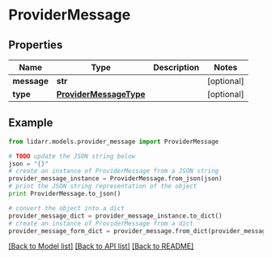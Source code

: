 # ProviderMessage


## Properties

Name | Type | Description | Notes
------------ | ------------- | ------------- | -------------
**message** | **str** |  | [optional] 
**type** | [**ProviderMessageType**](ProviderMessageType.md) |  | [optional] 

## Example

```python
from lidarr.models.provider_message import ProviderMessage

# TODO update the JSON string below
json = "{}"
# create an instance of ProviderMessage from a JSON string
provider_message_instance = ProviderMessage.from_json(json)
# print the JSON string representation of the object
print ProviderMessage.to_json()

# convert the object into a dict
provider_message_dict = provider_message_instance.to_dict()
# create an instance of ProviderMessage from a dict
provider_message_form_dict = provider_message.from_dict(provider_message_dict)
```
[[Back to Model list]](../README.md#documentation-for-models) [[Back to API list]](../README.md#documentation-for-api-endpoints) [[Back to README]](../README.md)


